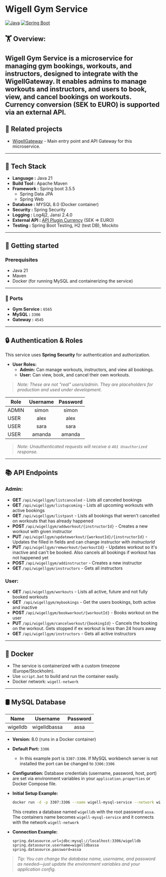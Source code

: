 # Wigell Gym Service 
[![Java](https://img.shields.io/badge/Java-21-blue.svg)](https://www.oracle.com/java/technologies/javase/jdk21-archive-downloads.html)
[![Spring Boot](https://img.shields.io/badge/Spring%20Boot-3.5.5-brightgreen.svg)](https://spring.io/projects/spring-boot)
## 🏋️ Overview:
Wigell Gym Service is a microservice for managing gym bookings, workouts, and instructors, designed to integrate with the WigellGateway. 
It enables admins to manage workouts and instructors, and users to book, view, and cancel bookings on workouts.
Currency conversion (SEK to EURO) is supported via an external API.
---

## 🧩 Related projects
- [WigellGateway](https://github.com/SaraSnail/WigellGateway) - Main entry point and API Gateway for this microservice.

---

## 🚀 Tech Stack

- **Language :** Java 21
- **Build Tool :** Apache Maven 
- **Framework :** Spring boot 3.5.5
  - Spring Data JPA
  - Spring Web
- **Database :** MYSQL 8.0 (Docker container)
- **Security :** Spring Security
- **Logging :** Log4j2, Jansi 2.4.0
- **External API :**  [API Plugin Currency](https://apiplugin.com/) (SEK ⇒ EURO)
- **Testing :** Spring Boot Testing, H2 (test DB), Mockito

---

## 🏁 Getting started
### Prerequisites

- Java 21
- Maven
- Docker (for running MySQL and containerizing the service)
---

### 🔌 Ports
- **Gym Service :** `6565`
- **MySQL :** `3306`
- **Gateway :** `4545`

---

## 🔒 Authentication & Roles

This service uses **Spring Security** for authentication and authorization.

- **User Roles:**
    - **Admin:** Can manage workouts, instructors, and view all bookings.
    - **User:** Can view, book, and cancel their own workouts.

> _Note: These are not "real" users/admin. They are placeholders for production and used under development._
> 
| Role    | Username | Password |
|---------|:--------:|:--------:|
| ADMIN   |  simon   |  simon   |
| USER    |   alex   |   alex   |
| USER    |   sara   |   sara   |
| USER    |  amanda  |  amanda  |

> _Note: Unauthenticated requests will receive a `401 Unauthorized` response._

---

## 📚 API Endpoints

### Admin:
* **GET** `/api/wigellgym/listcanceled` - Lists all canceled bookings
* **GET** `/api/wigellgym/listupcoming` - Lists all upcoming workouts with active bookings
* **GET** `/api/wigellgym/listpast` - Lists all bookings that weren't cancelled on workouts that has already happened
* **POST** `/api/wigellgym/addworkout/{instructorId}` - Creates a new workout with given instructor
* **PUT** `/api/wigellgym/updateworkout/{workoutId}/{instructorId}` - Updates the filled in fields and can change instructor with _instructorId_
* **PUT** `/api/wigellgym/remworkout/{workoutId}` - Updates workout so it's inactive and can't be booked. Also cancels all bookings if workout has not happened yet
* **POST** `/api/wigellgym/addinstructor` - Creates a new instructor
* **GET** `/api/wigellgym/instructors` - Gets all instructors

### User:
* **GET** `/api/wigellgym/workouts` - Lists all active, future and not fully booked workouts
* **GET**` /api/wigellgym/mybookings` - Get the users bookings, both active and inactive
* **POST** `/api/wigellgym/bookworkout/{workoutId}` - Books workout on the user
* **PUT** `/api/wigellgym/cancelworkout/{bookingId}` - Cancels the booking on the workout. Gets stopped if ex workout is less than 24 hours away
* **GET** `/api/wigellgym/instructors` - Gets all active instructors

---

## 🐳 Docker
- The service is containerized with a custom timezone (Europe/Stockholm).
- Use `script.bat` to build and run the container easily.
- Docker network: `wigell-network`
---

## 🛢️ MySQL Database

| Name     |  Username    | Password |
|----------|:------------:|:--------:|
| wigelldb | wigelldbassa |   assa   |

- **Version:** 8.0 (runs in a Docker container)
- **Default Port:** `3306`
    - In this example port is `3307:3306`. If MySQL workbench server is not installed the port can be changed to `3306:3306`
- **Configuration:** Database credentials (username, password, host, port) are set via environment variables in your `application.properties` or Docker Compose file.
- **Initial Setup Example:**
  ```bash
  docker run -d -p 3307:3306 --name wigell-mysql-service --network wigell-network -e MYSQL_ROOT_PASSWORD=assa -e MYSQL_DATABASE=wigelldb -e MYSQL_USER=wigelldbassa -e MYSQL_PASSWORD=assa mysql:8.0
  ```
  This creates a database named `wigelldb` with the root password `assa`. 
  The containers name becomes `wigell-mysql-service` and it connects with the network `wigell-network`


- **Connection Example:**
  ```
  spring.datasource.url=jdbc:mysql://localhost:3306/wigelldb
  spring.datasource.username=wigelldbassa
  spring.datasource.password=assa
  ```

> _Tip: You can change the database name, username, and password as needed—just update the environment variables and your application config._






